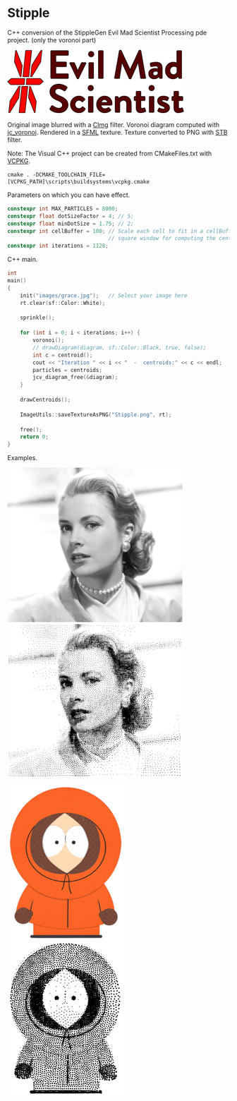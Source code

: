 # Stipple

C++ conversion of the StippleGen Evil Mad Scientist Processing pde project.
(only the voronoi part)

<a href="https://www.evilmadscientist.com/2012/stipplegen-weighted-voronoi-stippling-and-tsp-paths-in-processing/"><img src="images/logo/storeLogo3@2x.png" title="EvilMadScientist"></a>

Original image blurred with a [CImg](https://github.com/GreycLab/CImg) filter.
Voronoi diagram computed with [jc_voronoi](https://github.com/JCash/voronoi).
Rendered in a [SFML](https://www.sfml-dev.org/index-fr.php) texture.
Texture converted to PNG with [STB](https://github.com/nothings/stb) filter.

Note: The Visual C++ project can be created from CMakeFiles.txt with [VCPKG](https://github.com/microsoft/vcpkg).
```
cmake . -DCMAKE_TOOLCHAIN_FILE=[VCPKG_PATH]\scripts\buildsystems\vcpkg.cmake
```

Parameters on which you can have effect.

```c
constexpr int MAX_PARTICLES = 8000;
constexpr float dotSizeFactor = 4; // 5;
constexpr float minDotSize = 1.75; // 2;
constexpr int cellBuffer = 100; // Scale each cell to fit in a cellBuffer-sized
                                // square window for computing the centroid.
constexpr int iterations = 1128;
```


C++ main.

```c
int
main()
{
    init("images/grace.jpg");   // Select your image here
    rt.clear(sf::Color::White);

    sprinkle();

    for (int i = 0; i < iterations; i++) {
        voronoi();
        // drawDiagram(diagram, sf::Color::Black, true, false);
        int c = centroid();
        cout << "Iteration " << i << "  -  centroids:" << c << endl;
        particles = centroids;
        jcv_diagram_free(&diagram);
    }

    drawCentroids();

    ImageUtils::saveTextureAsPNG("Stipple.png", rt);

    free();
    return 0;
}
```

Examples.

<img src="images/grace.jpg" height="350">&nbsp;<img src="images/stippled/grace.png" height="350">

<img src="images/KennyMcCormick.jpg" height="350">&nbsp;<img src="images/stippled/KennyMcCormick.png" height="350">
